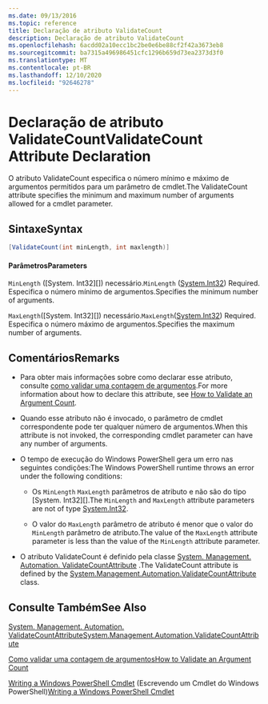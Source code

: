 ```yaml
---
ms.date: 09/13/2016
ms.topic: reference
title: Declaração de atributo ValidateCount
description: Declaração de atributo ValidateCount
ms.openlocfilehash: 6acdd02a10ecc1bc2be0e6be88cf2f42a3673eb8
ms.sourcegitcommit: ba7315a496986451cfc1296b659d73ea2373d3f0
ms.translationtype: MT
ms.contentlocale: pt-BR
ms.lasthandoff: 12/10/2020
ms.locfileid: "92646278"
---
```

# <a name="validatecount-attribute-declaration"></a><span data-ttu-id="629eb-103">Declaração de atributo ValidateCount</span><span class="sxs-lookup"><span data-stu-id="629eb-103">ValidateCount Attribute Declaration</span></span>

<span data-ttu-id="629eb-104">O atributo ValidateCount especifica o número mínimo e máximo de argumentos permitidos para um parâmetro de cmdlet.</span><span class="sxs-lookup"><span data-stu-id="629eb-104">The ValidateCount attribute specifies the minimum and maximum number of arguments allowed for a cmdlet parameter.</span></span>

## <a name="syntax"></a><span data-ttu-id="629eb-105">Sintaxe</span><span class="sxs-lookup"><span data-stu-id="629eb-105">Syntax</span></span>

```csharp
[ValidateCount(int minLength, int maxlength)]
```

#### <a name="parameters"></a><span data-ttu-id="629eb-106">Parâmetros</span><span class="sxs-lookup"><span data-stu-id="629eb-106">Parameters</span></span>

<span data-ttu-id="629eb-107">`MinLength` ([System. Int32][]) necessário.</span><span class="sxs-lookup"><span data-stu-id="629eb-107">`MinLength` ([System.Int32][]) Required.</span></span> <span data-ttu-id="629eb-108">Especifica o número mínimo de argumentos.</span><span class="sxs-lookup"><span data-stu-id="629eb-108">Specifies the minimum number of arguments.</span></span>

<span data-ttu-id="629eb-109">`MaxLength`([System. Int32][]) necessário.</span><span class="sxs-lookup"><span data-stu-id="629eb-109">`MaxLength`([System.Int32][]) Required.</span></span> <span data-ttu-id="629eb-110">Especifica o número máximo de argumentos.</span><span class="sxs-lookup"><span data-stu-id="629eb-110">Specifies the maximum number of arguments.</span></span>

## <a name="remarks"></a><span data-ttu-id="629eb-111">Comentários</span><span class="sxs-lookup"><span data-stu-id="629eb-111">Remarks</span></span>

- <span data-ttu-id="629eb-112">Para obter mais informações sobre como declarar esse atributo, consulte [como validar uma contagem de argumentos][].</span><span class="sxs-lookup"><span data-stu-id="629eb-112">For more information about how to declare this attribute, see [How to Validate an Argument Count][].</span></span>

- <span data-ttu-id="629eb-113">Quando esse atributo não é invocado, o parâmetro de cmdlet correspondente pode ter qualquer número de argumentos.</span><span class="sxs-lookup"><span data-stu-id="629eb-113">When this attribute is not invoked, the corresponding cmdlet parameter can have any number of arguments.</span></span>

- <span data-ttu-id="629eb-114">O tempo de execução do Windows PowerShell gera um erro nas seguintes condições:</span><span class="sxs-lookup"><span data-stu-id="629eb-114">The Windows PowerShell runtime throws an error under the following conditions:</span></span>

  - <span data-ttu-id="629eb-115">Os `MinLength` `MaxLength` parâmetros de atributo e não são do tipo [System. Int32][].</span><span class="sxs-lookup"><span data-stu-id="629eb-115">The `MinLength` and `MaxLength` attribute parameters are not of type [System.Int32][].</span></span>

  - <span data-ttu-id="629eb-116">O valor do `MaxLength` parâmetro de atributo é menor que o valor do `MinLength` parâmetro de atributo.</span><span class="sxs-lookup"><span data-stu-id="629eb-116">The value of the `MaxLength` attribute parameter is less than the value of the `MinLength` attribute parameter.</span></span>

- <span data-ttu-id="629eb-117">O atributo ValidateCount é definido pela classe [System. Management. Automation. ValidateCountAttribute][] .</span><span class="sxs-lookup"><span data-stu-id="629eb-117">The ValidateCount attribute is defined by the [System.Management.Automation.ValidateCountAttribute][] class.</span></span>

## <a name="see-also"></a><span data-ttu-id="629eb-118">Consulte Também</span><span class="sxs-lookup"><span data-stu-id="629eb-118">See Also</span></span>

<span data-ttu-id="629eb-119">[System. Management. Automation. ValidateCountAttribute][]</span><span class="sxs-lookup"><span data-stu-id="629eb-119">[System.Management.Automation.ValidateCountAttribute][]</span></span>

<span data-ttu-id="629eb-120">[Como validar uma contagem de argumentos][]</span><span class="sxs-lookup"><span data-stu-id="629eb-120">[How to Validate an Argument Count][]</span></span>

<span data-ttu-id="629eb-121">[Writing a Windows PowerShell Cmdlet][] (Escrevendo um Cmdlet do Windows PowerShell)</span><span class="sxs-lookup"><span data-stu-id="629eb-121">[Writing a Windows PowerShell Cmdlet][]</span></span>

[Como validar uma contagem de argumentos]: how-to-validate-an-argument-count.md
[How to Validate an Argument Count]: how-to-validate-an-argument-count.md
[Writing a Windows PowerShell Cmdlet]: writing-a-windows-powershell-cmdlet.md (Escrevendo um Cmdlet do Windows PowerShell)

[System.Int32]: /dotnet/api/System.Int32
[System. Management. Automation. ValidateCountAttribute]: /dotnet/api/System.Management.Automation.ValidateCountAttribute
[System.Management.Automation.ValidateCountAttribute]: /dotnet/api/System.Management.Automation.ValidateCountAttribute
